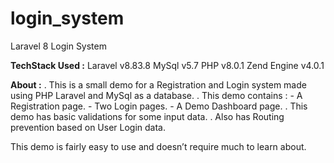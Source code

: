 # login_system
Laravel 8 Login System


**TechStack Used  :**
  Laravel v8.83.8
  MySql v5.7
  PHP v8.0.1
  Zend Engine v4.0.1


**About :**
  . This is a small demo for a Registration and Login system made using PHP Laravel and MySql as a database.
  . This demo contains :
    - A Registration page.
    - Two Login pages.
    - A Demo Dashboard page.
  . This demo has basic validations for some input data.
  . Also has Routing prevention based on User Login data.
 
This demo is fairly easy to use and doesn’t require much to learn about.
